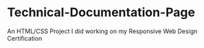 # Technical-Documentation-Page
An HTML/CSS Project I did working on my Responsive Web Design Certification
